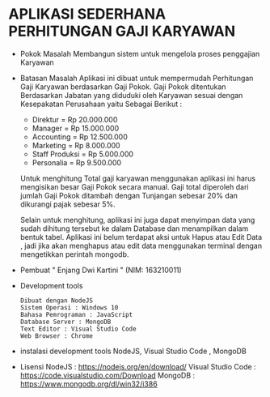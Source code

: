 # APLIKASI SEDERHANA PERHITUNGAN GAJI KARYAWAN 

* Pokok Masalah 
    Membangun sistem untuk mengelola proses penggajian Karyawan
* Batasan Masalah 
    Aplikasi ini dibuat untuk mempermudah Perhitungan Gaji Karyawan berdasarkan Gaji Pokok.
    Gaji Pokok ditentukan Berdasarkan Jabatan yang diduduki oleh Karyawan sesuai dengan Kesepakatan Perusahaan yaitu Sebagai Berikut :
    -   Direktur        = Rp 20.000.000
    -   Manager         = Rp 15.000.000
    -   Accounting      = Rp 12.500.000
    -   Marketing       = Rp 8.000.000
    -   Staff Produksi  = Rp 5.000.000
    -   Personalia      = Rp 9.500.000
    
    Untuk menghitung Total gaji karyawan menggunakan aplikasi ini harus mengisikan besar Gaji Pokok secara manual. Gaji total diperoleh dari jumlah Gaji Pokok ditambah dengan Tunjangan sebesar 20% dan dikurangi pajak sebesar 5%. 
    
    Selain untuk menghitung, aplikasi ini juga dapat menyimpan data yang sudah dihitung tersebut ke dalam Database dan menampilkan dalam bentuk tabel.
        Aplikasi ini belum terdapat aksi untuk Hapus atau Edit Data , jadi jika akan menghapus atau edit data menggunakan terminal dengan mengetikkan perintah mongodb.
    
* Pembuat " Enjang Dwi Kartini " (NIM: 163210011)
* Development tools 
    ~~~
    Dibuat dengan NodeJS
    Sistem Operasi : Windows 10
    Bahasa Pemrograman : JavaScript
    Database Server : MongoDB
    Text Editor : Visual Studio Code 
    Web Browser : Chrome 
    ~~~
* instalasi development tools 
    NodeJS, Visual Studio Code , MongoDB
* Lisensi 
    NodeJS  : https://nodejs.org/en/download/
    Visual Studio Code  : https://code.visualstudio.com/Download
    MongoDB     : https://www.mongodb.org/dl/win32/i386
